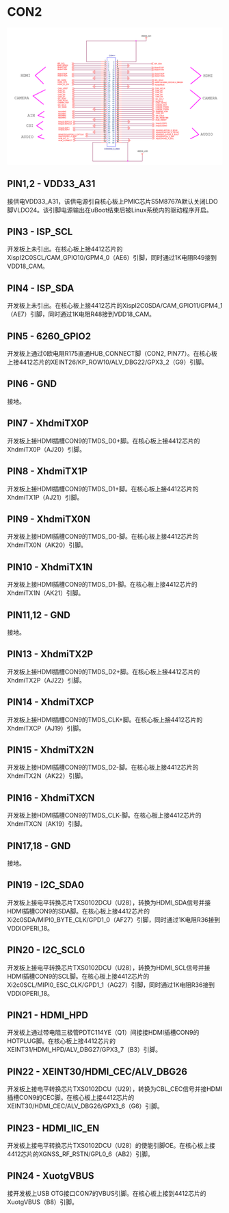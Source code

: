 # CON2

![CON2](./Images/CON2.png)

## PIN1,2 - VDD33_A31

接供电VDD33_A31，该供电源引自核心板上PMIC芯片S5M8767A默认关闭LDO脚VLDO24。该引脚电源输出在uBoot结束后被Linux系统内的驱动程序开启。

## PIN3 - ISP_SCL

开发板上未引出。在核心板上接4412芯片的XispI2C0SCL/CAM_GPIO10/GPM4_0（AE6）引脚，同时通过1K电阻R49接到VDD18_CAM。

## PIN4 - ISP_SDA

开发板上未引出。在核心板上接4412芯片的XispI2C0SDA/CAM_GPIO11/GPM4_1（AE7）引脚，同时通过1K电阻R48接到VDD18_CAM。

## PIN5 - 6260_GPIO2

开发板上通过0欧电阻R175直通HUB_CONNECT脚（CON2, PIN77）。在核心板上接4412芯片的XEINT26/KP_ROW10/ALV_DBG22/GPX3_2（G9）引脚。

## PIN6 - GND

接地。

## PIN7 - XhdmiTX0P

开发板上接HDMI插槽CON9的TMDS_D0+脚。在核心板上接4412芯片的XhdmiTX0P（AJ20）引脚。

## PIN8 - XhdmiTX1P

开发板上接HDMI插槽CON9的TMDS_D1+脚。在核心板上接4412芯片的XhdmiTX1P（AJ21）引脚。

## PIN9 - XhdmiTX0N

开发板上接HDMI插槽CON9的TMDS_D0-脚。在核心板上接4412芯片的XhdmiTX0N（AK20）引脚。

## PIN10 - XhdmiTX1N

开发板上接HDMI插槽CON9的TMDS_D1-脚。在核心板上接4412芯片的XhdmiTX1N（AK21）引脚。

## PIN11,12 - GND

接地。

## PIN13 - XhdmiTX2P

开发板上接HDMI插槽CON9的TMDS_D2+脚。在核心板上接4412芯片的XhdmiTX2P（AJ22）引脚。

## PIN14 - XhdmiTXCP

开发板上接HDMI插槽CON9的TMDS_CLK+脚。在核心板上接4412芯片的XhdmiTXCP（AJ19）引脚。

## PIN15 - XhdmiTX2N

开发板上接HDMI插槽CON9的TMDS_D2-脚。在核心板上接4412芯片的XhdmiTX2N（AK22）引脚。

## PIN16 - XhdmiTXCN

开发板上接HDMI插槽CON9的TMDS_CLK-脚。在核心板上接4412芯片的XhdmiTXCN（AK19）引脚。

## PIN17,18 - GND

接地。

## PIN19 - I2C_SDA0

开发板上接电平转换芯片TXS0102DCU（U28），转换为HDMI_SDA信号并接HDMI插槽CON9的SDA脚。在核心板上接4412芯片的Xi2c0SDA/MIPI0_BYTE_CLK/GPD1_0（AF27）引脚，同时通过1K电阻R36接到VDDIOPERI_18。

## PIN20 - I2C_SCL0

开发板上接电平转换芯片TXS0102DCU（U28），转换为HDMI_SCL信号并接HDMI插槽CON9的SCL脚。在核心板上接4412芯片的Xi2c0SCL/MIPI0_ESC_CLK/GPD1_1（AG27）引脚，同时通过1K电阻R36接到VDDIOPERI_18。

## PIN21 - HDMI_HPD

开发板上通过带电阻三极管PDTC114YE（Q1）间接接HDMI插槽CON9的HOTPLUG脚。在核心板上接4412芯片的XEINT31/HDMI_HPD/ALV_DBG27/GPX3_7（B3）引脚。

## PIN22 - XEINT30/HDMI_CEC/ALV_DBG26

开发板上接电平转换芯片TXS0102DCU（U29），转换为CBL_CEC信号并接HDMI插槽CON9的CEC脚。在核心板上接4412芯片的XEINT30/HDMI_CEC/ALV_DBG26/GPX3_6（G6）引脚。

## PIN23 - HDMI_IIC_EN

开发板上接电平转换芯片TXS0102DCU（U28）的使能引脚OE。在核心板上接4412芯片的XGNSS_RF_RSTN/GPL0_6（AB2）引脚。

## PIN24 - XuotgVBUS

接开发板上USB OTG接口CON7的VBUS引脚。在核心板上接到4412芯片的XuotgVBUS（B8）引脚。




